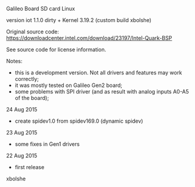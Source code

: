 Galileo Board SD card Linux

version iot 1.1.0 dirty + Kernel 3.19.2 (custom build xbolshe)

Original source code:
https://downloadcenter.intel.com/download/23197/Intel-Quark-BSP

See source code for license information.

Notes:
- this is a development version. Not all drivers and features may work correctly;
- it was mostly tested on Galileo Gen2 board;
- some problems with SPI driver (and as result with analog inputs A0-A5 of the board);

24 Aug 2015
 - create spidev1.0 from spidev169.0 (dynamic spidev)

23 Aug 2015
 - some fixes in Gen1 drivers

22 Aug 2015
 - first release


xbolshe

